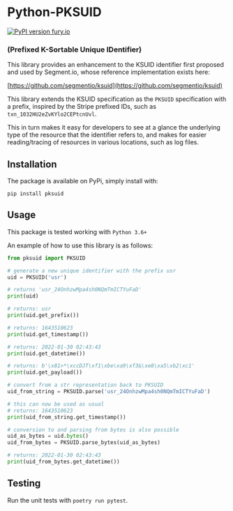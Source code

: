 # Python-PKSUID

[![PyPI version fury.io](https://badge.fury.io/py/pksuid.svg)](https://pypi.python.org/pypi/pksuid/)

### (Prefixed K-Sortable Unique IDentifier)

This library provides an enhancement to the KSUID identifier 
first proposed and used by Segment.io, whose reference implementation
exists here: 

[https://github.com/segmentio/ksuid](https://github.com/segmentio/ksuid)

This library extends the KSUID specification as the `PKSUID` specification 
with a prefix, inspired by the Stripe prefixed IDs, such as `txn_1032HU2eZvKYlo2CEPtcnUvl`.

This in turn makes it easy for developers to see at a glance the underlying type of the 
resource that the identifier refers to, and makes for easier reading/tracing of resources 
in various locations, such as log files.

## Installation

The package is available on PyPi, simply install with:

`pip install pksuid`

## Usage

This package is tested working with `Python 3.6+`

An example of how to use this library is as follows:

```python
from pksuid import PKSUID

# generate a new unique identifier with the prefix usr
uid = PKSUID('usr')

# returns 'usr_24OnhzwMpa4sh0NQmTmICTYuFaD'
print(uid)

# returns: usr
print(uid.get_prefix())

# returns: 1643510623
print(uid.get_timestamp())

# returns: 2022-01-30 02:43:43
print(uid.get_datetime())

# returns: b'\x81>*\xccDJT\xf1\xbe\xa9\xf3&\xe8\xa5\xb2\xc1'
print(uid.get_payload())

# convert from a str representation back to PKSUID
uid_from_string = PKSUID.parse('usr_24OnhzwMpa4sh0NQmTmICTYuFaD')

# this can now be used as usual
# returns: 1643510623
print(uid_from_string.get_timestamp())

# conversion to and parsing from bytes is also possible
uid_as_bytes = uid.bytes()
uid_from_bytes = PKSUID.parse_bytes(uid_as_bytes)

# returns: 2022-01-30 02:43:43
print(uid_from_bytes.get_datetime())
```

## Testing

Run the unit tests with `poetry run pytest`.